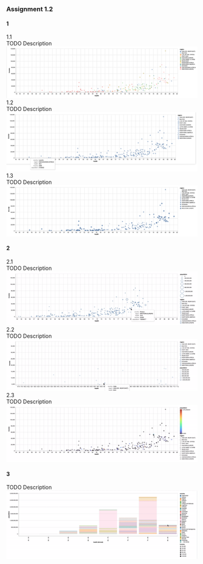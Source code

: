 ### Assignment 1.2

#### 1
1.1 <br />
TODO Description <br />
![Alt Text](https://github.com/ruthbrennankk/data_visualisation/blob/master/health_data/output/1-1.png)
1.2 <br />
TODO Description <br />
![Alt Text](https://github.com/ruthbrennankk/data_visualisation/blob/master/health_data/output/1-2.png)
1.3 <br />
TODO Description <br />
![Alt Text](https://github.com/ruthbrennankk/data_visualisation/blob/master/health_data/output/1-3.png)

#### 2 <br />
2.1 <br />
TODO Description <br />
![Alt Text](https://github.com/ruthbrennankk/data_visualisation/blob/master/health_data/output/2.1.gif)
2.2 <br />
TODO Description <br />
![Alt Text](https://github.com/ruthbrennankk/data_visualisation/blob/master/health_data/output/2.2.gif)
2.3 <br />
TODO Description <br />
![Alt Text](https://github.com/ruthbrennankk/data_visualisation/blob/master/health_data/output/2.3.gif)

#### 3 <br />
TODO Description <br />
![Alt Text](https://github.com/ruthbrennankk/data_visualisation/blob/master/health_data/output/alternative_vis.gif)
